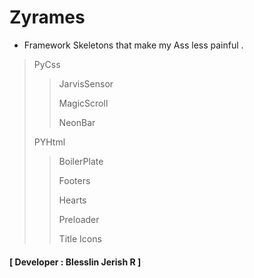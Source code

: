 # Zyrames
- Framework Skeletons that make my Ass less painful .

> PyCss
>>
>> JarvisSensor
>>
>> MagicScroll
>>
>> NeonBar
>
> PYHtml
>>
>> BoilerPlate
>> 
>> Footers
>> 
>> Hearts
>> 
>> Preloader
>> 
>> Title Icons
>> 
#### **[ Developer : Blesslin Jerish R ]**
